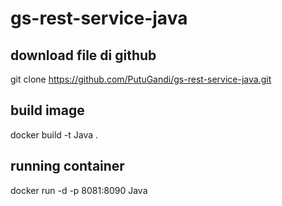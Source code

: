 # gs-rest-service-java

## download file di github
git clone https://github.com/PutuGandi/gs-rest-service-java.git

## build image
docker build -t Java .

## running container
docker run -d -p 8081:8090 Java

